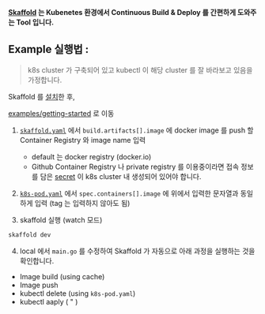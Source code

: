 **[Skaffold](https://skaffold.dev/docs/) 는 Kubenetes 환경에서 Continuous Build & Deploy 를 간편하게 도와주는 Tool 입니다.**

## Example 실행법 :

> k8s cluster 가 구축되어 있고 kubectl 이 해당 cluster 를 잘 바라보고 있음을 가정합니다.

Skaffold 를 [설치](https://skaffold.dev/docs/install/)한 후,

[examples/getting-started](./examples/getting-started) 로 이동

1. [`skaffold.yaml`](./examples/getting-started/skaffold.yaml) 에서 `build.artifacts[].image` 에 docker image 를 push 할 Container Registry 와 image name 입력
    - default 는 docker registry (docker.io)
    - Github Container Registry 나 private registry 를 이용중이라면 접속 정보를 담은 [secret](https://kubernetes.io/ko/docs/concepts/configuration/secret/) 이 k8s cluster 내 생성되어 있어야 합니다.

2. [`k8s-pod.yaml`](./examples/getting-started/k8s-pod.yaml) 에서 `spec.containers[].image` 에 위에서 입력한 문자열과 동일하게 입력 (tag 는 입력하지 않아도 됨)

3. skaffold 실행 (watch 모드) 
 ```bash
skaffold dev
```

4. local 에서 `main.go` 를 수정하여 Skaffold 가 자동으로 아래 과정을 실행하는 것을 확인합니다. 
  - Image build (using cache)
  - Image push
  - kubectl delete (using `k8s-pod.yaml`)
  - kubectl aaply ( " )

